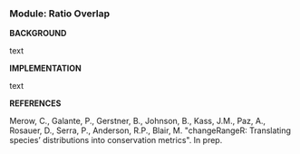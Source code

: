 ### **Module: Ratio Overlap**

**BACKGROUND**

text

**IMPLEMENTATION**

text

**REFERENCES**

Merow, C., Galante, P., Gerstner, B., Johnson, B., Kass, J.M., Paz, A., Rosauer, D., Serra, P., Anderson, R.P., Blair, M. "changeRangeR: Translating species’ distributions into conservation metrics". In prep.



